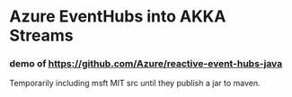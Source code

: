 # Azure EventHubs into AKKA Streams

### demo of https://github.com/Azure/reactive-event-hubs-java

Temporarily including msft MIT src until they publish a jar to maven.

